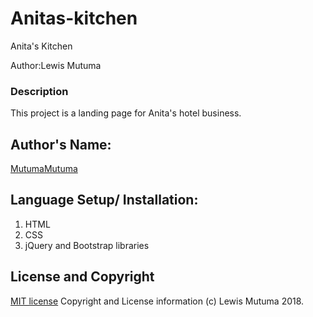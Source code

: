 # Anitas-kitchen
Anita's Kitchen

Author:Lewis Mutuma

### Description
This project is a landing page for Anita's hotel business.


## Author's Name:<br />
 [MutumaMutuma](https://github.com/MutumaMutuma)

## Language Setup/ Installation:
   1. HTML
   2. CSS
   3. jQuery and Bootstrap libraries

## License and Copyright
  [MIT license](license)
  Copyright and License information (c) Lewis Mutuma 2018.
